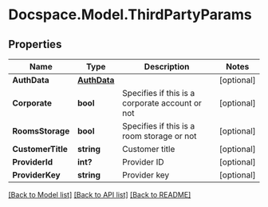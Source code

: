 # Docspace.Model.ThirdPartyParams

## Properties

Name | Type | Description | Notes
------------ | ------------- | ------------- | -------------
**AuthData** | [**AuthData**](AuthData.md) |  | [optional] 
**Corporate** | **bool** | Specifies if this is a corporate account or not | [optional] 
**RoomsStorage** | **bool** | Specifies if this is a room storage or not | [optional] 
**CustomerTitle** | **string** | Customer title | [optional] 
**ProviderId** | **int?** | Provider ID | [optional] 
**ProviderKey** | **string** | Provider key | [optional] 

[[Back to Model list]](../README.md#documentation-for-models) [[Back to API list]](../README.md#documentation-for-api-endpoints) [[Back to README]](../README.md)

